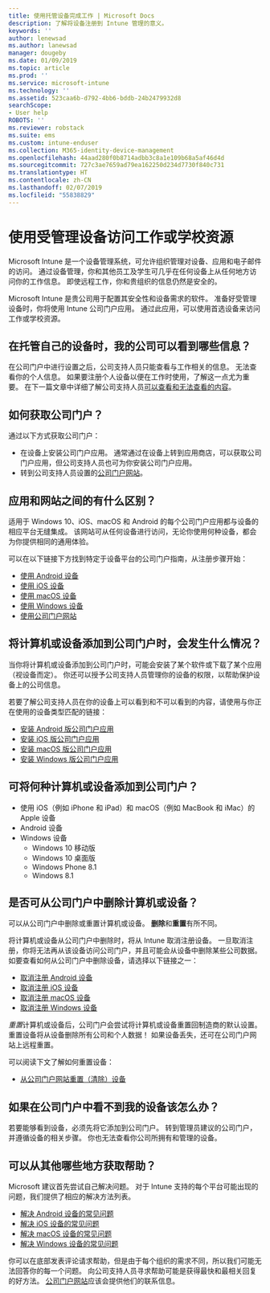 ```yaml
---
title: 使用托管设备完成工作 | Microsoft Docs
description: 了解将设备注册到 Intune 管理的意义。
keywords: ''
author: lenewsad
ms.author: lanewsad
manager: dougeby
ms.date: 01/09/2019
ms.topic: article
ms.prod: ''
ms.service: microsoft-intune
ms.technology: ''
ms.assetid: 523caa6b-d792-4bb6-bddb-24b2479932d8
searchScope:
- User help
ROBOTS: ''
ms.reviewer: robstack
ms.suite: ems
ms.custom: intune-enduser
ms.collection: M365-identity-device-management
ms.openlocfilehash: 44aad280f0b8714adbb3c8a1e109b68a5af46d4d
ms.sourcegitcommit: 727c3ae7659ad79ea162250d234d7730f840c731
ms.translationtype: HT
ms.contentlocale: zh-CN
ms.lasthandoff: 02/07/2019
ms.locfileid: "55838829"
---
```

# <a name="use-managed-devices-to-access-work-or-school-resources"></a>使用受管理设备访问工作或学校资源
Microsoft Intune 是一个设备管理系统，可允许组织管理对设备、应用和电子邮件的访问。 通过设备管理，你和其他员工及学生可几乎在任何设备上从任何地方访问你的工作信息。 即使远程工作，你和贵组织的信息仍然是安全的。

Microsoft Intune 是贵公司用于配置其安全性和设备需求的软件。 准备好受管理设备时，你将使用 Intune 公司门户应用。 通过此应用，可以使用首选设备来访问工作或学校资源。 

## <a name="what-information-can-my-company-see-when-i-get-my-device-managed"></a>在托管自己的设备时，我的公司可以看到哪些信息？
在公司门户中进行设置之后，公司支持人员只能查看与工作相关的信息。 无法查看你的个人信息。 如果要注册个人设备以便在工作时使用，了解这一点尤为重要。 在下一篇文章中详细了解公司支持人员[可以查看和无法查看的内容](what-info-can-your-company-see-when-you-enroll-your-device-in-intune.md)。

## <a name="how-do-i-get-company-portal"></a>如何获取公司门户？
通过以下方式获取公司门户：

- 在设备上安装公司门户应用。 通常通过在设备上转到应用商店，可以获取公司门户应用，但公司支持人员也可为你安装公司门户应用。
- 转到公司支持人员设置的[公司门户网站](https://go.microsoft.com/fwlink/?linkid=2010980)。

## <a name="whats-the-difference-between-the-app-and-the-website"></a>应用和网站之间的有什么区别？
适用于 Windows 10、iOS、macOS 和 Android 的每个公司门户应用都与设备的相应平台无缝集成。 该网站可从任何设备进行访问，无论你使用何种设备，都会为你提供相同的通用体验。 

可以在以下链接下方找到特定于设备平台的公司门户指南，从注册步骤开始：  

- [使用 Android 设备](using-your-android-device-with-intune.md)
- [使用 iOS 设备](using-your-ios-device-with-intune.md)
- [使用 macOS 设备](using-your-macos-device-with-intune.md)
- [使用 Windows 设备](using-your-windows-device-with-intune.md)
- [使用公司门户网站](using-the-intune-company-portal-website.md)

## <a name="what-happens-when-you-add-a-computer-or-device-to-the-company-portal"></a>将计算机或设备添加到公司门户时，会发生什么情况？
当你将计算机或设备添加到公司门户时，可能会安装了某个软件或下载了某个应用（视设备而定）。 你还可以授予公司支持人员管理你的设备的权限，以帮助保护设备上的公司信息。

若要了解公司支持人员在你的设备上可以看到和不可以看到的内容，请使用与你正在使用的设备类型匹配的链接：

- [安装 Android 版公司门户应用](what-happens-if-you-install-the-company-portal-app-and-enroll-your-device-in-intune-android.md)
- [安装 iOS 版公司门户应用](what-happens-if-you-install-the-company-portal-app-and-enroll-your-device-in-intune-ios.md)
- [安装 macOS 版公司门户应用](what-happens-if-you-install-the-company-portal-app-and-enroll-your-device-in-intune-macos.md)
- [安装 Windows 版公司门户应用](what-happens-if-you-install-the-company-portal-app-and-enroll-your-device-in-intune-windows10.md)

## <a name="what-kind-of-computers-or-devices-can-you-add-to-the-company-portal"></a>可将何种计算机或设备添加到公司门户？
-   使用 iOS（例如 iPhone 和 iPad）和 macOS（例如 MacBook 和 iMac）的 Apple 设备
-   Android 设备
-   Windows 设备
    -   Windows 10 移动版
    -   Windows 10 桌面版
    -   Windows Phone 8.1
    -   Windows 8.1

## <a name="can-you-remove-a-computer-or-device-from-the-company-portal"></a>是否可从公司门户中删除计算机或设备？
可以从公司门户中删除或重置计算机或设备。 **删除**和**重置**有所不同。

将计算机或设备从公司门户中删除时，将从 Intune 取消注册设备。 一旦取消注册，你将无法再从该设备访问公司门户，并且可能会从设备中删除某些公司数据。 如要查看如何从公司门户中删除设备，请选择以下链接之一：

- [取消注册 Android 设备](unenroll-your-device-from-intune-android.md)
- [取消注册 iOS 设备](unenroll-your-device-from-intune-ios.md)
- [取消注册 macOS 设备](unenroll-your-device-from-intune-macos.md)
- [取消注册 Windows 设备](unenroll-your-device-from-intune-windows.md)

*重置*计算机或设备后，公司门户会尝试将计算机或设备重置回制造商的默认设置。 重置设备将从设备删除所有公司和个人数据！ 如果设备丢失，还可在公司门户网站上远程重置。

可以阅读下文了解如何重置设备：

- [从公司门户网站重置（清除）设备](reset-erase-your-device-cpwebsite.md)

## <a name="what-if-i-cant-see-my-device-in-the-company-portal"></a>如果在公司门户中看不到我的设备该怎么办？
若要能够看到设备，必须先将它添加到公司门户。 转到管理员建议的公司门户，并遵循设备的相关步骤。 你也无法查看你公司所拥有和管理的设备。

## <a name="where-else-can-i-go-for-help"></a>可以从其他哪些地方获取帮助？
Microsoft 建议首先尝试自己解决问题。 对于 Intune 支持的每个平台可能出现的问题，我们提供了相应的解决方法列表。

- [解决 Android 设备的常见问题](troubleshoot-your-device-android.md)
- [解决 iOS 设备的常见问题](troubleshoot-your-device-ios.md)
- [解决 macOS 设备的常见问题](troubleshoot-your-device-macos.md)
- [解决 Windows 设备的常见问题](troubleshoot-your-device-windows.md)

你可以在底部发表评论请求帮助，但是由于每个组织的需求不同，所以我们可能无法回答你的每一个问题。 向公司支持人员寻求帮助可能是获得最快和最相关回复的好方法。 [公司门户网站](https://go.microsoft.com/fwlink/?linkid=2010980)应该会提供他们的联系信息。
